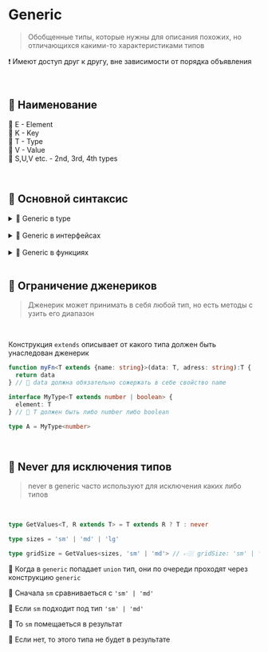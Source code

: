 # Generic
> Обобщенные типы, которые нужны для описания похожих, но отличающихся какими-то характеристиками типов

❗ Имеют доступ друг к другу, вне зависимости от порядка объявления

<br>

## 🚩 Наименование

🔹 E - Element        
🔹 K - Key  
🔹 T - Type  
🔹 V - Value  
🔹 S,U,V etc. - 2nd, 3rd, 4th types

<br>

## 🚩 Основной синтаксис

<details>
<summary>🔹 Generic в type</summary>
 
<br>
 
👇 В конструкцию `type`, дженерик требует указать тип, или данные, которые попадут в `T`

```typescript
type MyType<T> = T

type A = MyType<string>  // A: string
type B = MyType<'hello'> // A: 'hello'
```
 </details>

<br>

<details>
<summary>🔹 Generic в интерфейсах</summary>
 
<br>
 
👇 В конструкцию `interface`, дженерик требует указать тип, или данные, которые попадут в `T`

```typescript
interface MyType<T> {
    element: T
}

type A = MyType<string>  // A: {element: string}
type B = MyType<'hello'> // A: {element: 'hello'}
```
 </details>

<br>

<details>
<summary>🔹 Generic в функциях</summary>
 
<br>
 
👇 В функциях, дженерик могу преобразовывать переданные параметры функции, помещать их в `<T>`

```typescript
function myFn<T>(data: T, name: string):T {
  return data
}

const myFnResult = myFn(55, 'Den') // myFnResult: number
```

🎯 При вызове `myFn`, `55` было преобразованно к типу `typeof 55`, получилось `number`  
🎯 Вместо `T` везде будет установлен `number`

</details>
 
<br>

## 🚩 Ограничение дженериков
> Дженерик может принимать в себя любой тип, но есть методы с узить его диапазон

<br>

Конструкция `extends` описывает от какого типа должен быть унаследован дженерик

```typescript
function myFn<T extends {name: string}>(data: T, adress: string):T {
  return data
} // 🎯 data должна обязательно сожержать в себе свойство name

interface MyType<T extends number | boolean> {
  element: T
} // 🎯 T должен быть либо number либо boolean

type A = MyType<number>
```

<br>

## 🚩 Never для исключения типов
> never в generic часто используют для исключения каких либо типов

<br>

```typescript
type GetValues<T, R extends T> = T extends R ? T : never

type sizes = 'sm' | 'md' | 'lg'

type gridSize = GetValues<sizes, 'sm' | 'md'> // 👉🏼 gridSize: 'sm' | 'md'
``` 
🎯 Когда в `generic` попадает `union` тип, они по очереди проходят через конструкцию `generic`

🎯 Сначала `sm` сравниваеться с `'sm' | 'md'`

🎯 Если `sm` подходит под тип `'sm' | 'md'`

🎯 То `sm` помещаеться в результат

🎯 Если нет, то этого типа не будет в результате

<br>

